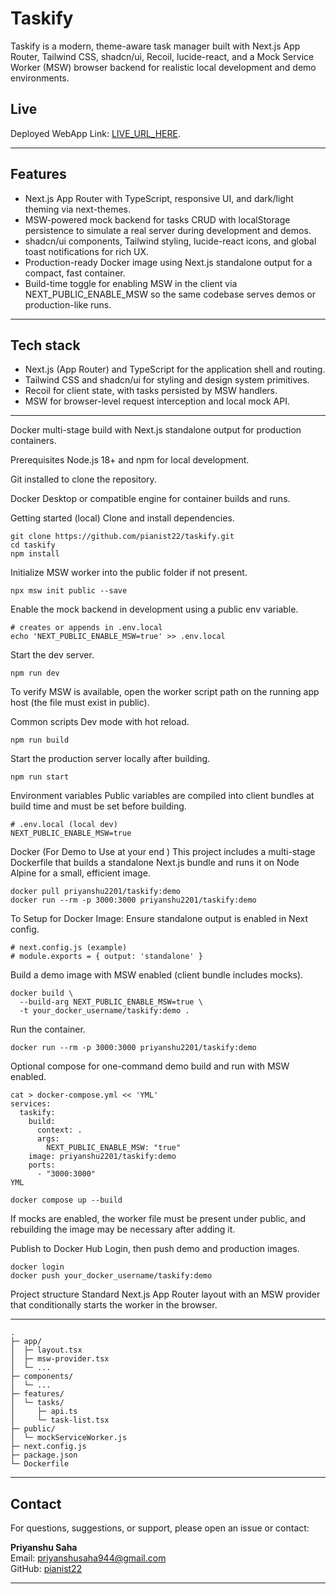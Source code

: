 # Taskify
Taskify is a modern, theme-aware task manager built with Next.js App Router, Tailwind CSS, shadcn/ui, Recoil, lucide-react, and a Mock Service Worker (MSW) browser backend for realistic local development and demo environments.

## Live
Deployed WebApp Link: [LIVE_URL_HERE](https://taskify-five-nu.vercel.app/).

---

## Features
- Next.js App Router with TypeScript, responsive UI, and dark/light theming via next-themes.
- MSW-powered mock backend for tasks CRUD with localStorage persistence to simulate a real server during development and demos.
- shadcn/ui components, Tailwind styling, lucide-react icons, and global toast notifications for rich UX.
- Production-ready Docker image using Next.js standalone output for a compact, fast container.
- Build-time toggle for enabling MSW in the client via NEXT_PUBLIC_ENABLE_MSW so the same codebase serves demos or production-like runs.

---

## Tech stack
- Next.js (App Router) and TypeScript for the application shell and routing.
- Tailwind CSS and shadcn/ui for styling and design system primitives.
- Recoil for client state, with tasks persisted by MSW handlers.
- MSW for browser-level request interception and local mock API.


---

Docker multi-stage build with Next.js standalone output for production containers.

Prerequisites
Node.js 18+ and npm for local development.

Git installed to clone the repository.

Docker Desktop or compatible engine for container builds and runs.

Getting started (local)
Clone and install dependencies.

```
git clone https://github.com/pianist22/taskify.git
cd taskify
npm install
```
Initialize MSW worker into the public folder if not present.

```
npx msw init public --save
```
Enable the mock backend in development using a public env variable.

```
# creates or appends in .env.local
echo 'NEXT_PUBLIC_ENABLE_MSW=true' >> .env.local
```
Start the dev server.

```
npm run dev
```
To verify MSW is available, open the worker script path on the running app host (the file must exist in public).

Common scripts
Dev mode with hot reload.


```
npm run build
```
Start the production server locally after building.

```
npm run start
```

Environment variables
Public variables are compiled into client bundles at build time and must be set before building.

```
# .env.local (local dev)
NEXT_PUBLIC_ENABLE_MSW=true
```


Docker (For Demo to Use at your end )
This project includes a multi-stage Dockerfile that builds a standalone Next.js bundle and runs it on Node Alpine for a small, efficient image.

```
docker pull priyanshu2201/taskify:demo
docker run --rm -p 3000:3000 priyanshu2201/taskify:demo
```

To Setup for Docker Image:
Ensure standalone output is enabled in Next config.

```
# next.config.js (example)
# module.exports = { output: 'standalone' }
```
Build a demo image with MSW enabled (client bundle includes mocks).

```
docker build \
  --build-arg NEXT_PUBLIC_ENABLE_MSW=true \
  -t your_docker_username/taskify:demo .
 ``` 

Run the container.

```
docker run --rm -p 3000:3000 priyanshu2201/taskify:demo
```
Optional compose for one-command demo build and run with MSW enabled.
```
cat > docker-compose.yml << 'YML'
services:
  taskify:
    build:
      context: .
      args:
        NEXT_PUBLIC_ENABLE_MSW: "true"
    image: priyanshu2201/taskify:demo
    ports:
      - "3000:3000"
YML
```

```
docker compose up --build
```
If mocks are enabled, the worker file must be present under public, and rebuilding the image may be necessary after adding it.

Publish to Docker Hub
Login, then push demo and production images.

```
docker login
docker push your_docker_username/taskify:demo
```
Project structure
Standard Next.js App Router layout with an MSW provider that conditionally starts the worker in the browser.

--- 

```
.
├─ app/
│  ├─ layout.tsx
│  ├─ msw-provider.tsx
│  └─ ...
├─ components/
│  └─ ...
├─ features/
│  └─ tasks/
│     ├─ api.ts
│     └─ task-list.tsx
├─ public/
│  └─ mockServiceWorker.js
├─ next.config.js
├─ package.json
└─ Dockerfile
```
--- 

## Contact

For questions, suggestions, or support, please open an issue or contact:

**Priyanshu Saha**  
Email: priyanshusaha944@gmail.com  
GitHub: [pianist22](https://github.com/pianist22)

---
